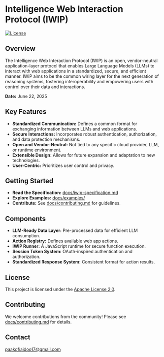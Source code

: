 # Intelligence Web Interaction Protocol (IWIP)

[![License](https://img.shields.io/badge/License-Apache%202.0-blue.svg)](LICENSE)

## Overview

The Intelligence Web Interaction Protocol (IWIP) is an open, vendor-neutral application-layer protocol that enables Large Language Models (LLMs) to interact with web applications in a standardized, secure, and efficient manner.  IWIP aims to be the common wiring layer for the next generation of reasoning systems, fostering interoperability and empowering users with control over their data and interactions.

**Date:** June 22, 2025

## Key Features

* **Standardized Communication:** Defines a common format for exchanging information between LLMs and web applications.
* **Secure Interactions:** Incorporates robust authentication, authorization, and data protection mechanisms.
* **Open and Vendor-Neutral:** Not tied to any specific cloud provider, LLM, or runtime environment.
* **Extensible Design:**  Allows for future expansion and adaptation to new technologies.
* **User-Centric:** Prioritizes user control and privacy.

## Getting Started

* **Read the Specification:** [docs/iwip-specification.md](docs/iwip-specification.md)
* **Explore Examples:** [docs/examples/](docs/examples/)
* **Contribute:** See [docs/contributing.md](docs/contributing.md) for guidelines.

## Components

* **LLM-Ready Data Layer:** Pre-processed data for efficient LLM consumption.
* **Action Registry:** Defines available web app actions.
* **IWIP Runner:** A JavaScript runtime for secure function execution.
* **Session Token System:** OAuth-inspired authentication and authorization.
* **Standardized Response System:** Consistent format for action results.

## License

This project is licensed under the [Apache License 2.0](LICENSE).

## Contributing

We welcome contributions from the community! Please see [docs/contributing.md](docs/contributing.md) for details.

## Contact

paakofiaidoo17@gmail.com